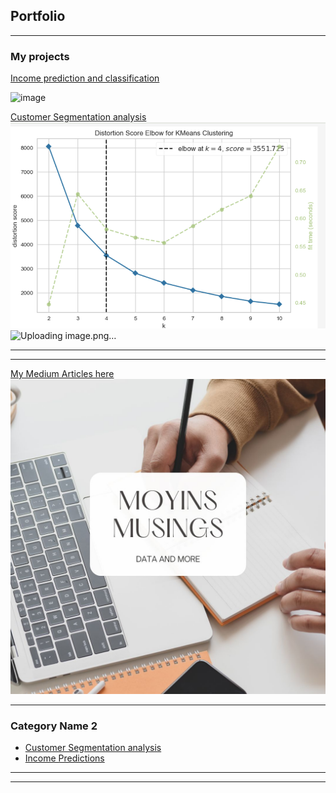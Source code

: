 ## Portfolio

---

### My projects

[Income prediction and classification ](https://github.com/moyinajayi/moyinajayi.github.io/blob/master/IncomPredictionPage)

<!--#- <img src="images/incomehigh.jpeg?raw=true"/> -->
![image](https://github.com/moyinajayi/moyinajayi.github.io/assets/9222400/756f2cea-3875-49e8-b4a7-eebcf63e8d61)



[Customer Segmentation analysis](https://github.com/moyinajayi/kMeansClustering1)
<img src="images/Kmeans.png?raw=true"/>
![Uploading image.png…]()


---
<!--#- [Project 2 Title](/pdf/sample_presentation.pdf) -->
<!--#-  <img src="images/dummy_thumbnail.jpg?raw=true"/> -->

---
[My Medium Articles here](https://medium.com/@moyin.ajayi)
<img src="images/mmedium.jpg?raw=true"/>

---

### Category Name 2

- [Customer Segmentation analysis](https://github.com/moyinajayi/kMeansClustering1)
- [Income Predictions](https://github.com/moyinajayi/MachineLearning)
<!--#- [Project 3 Title](http://example.com/) #- [Project 4 Title](http://example.com/) #- [Project 5 Title](http://example.com/) -->

---




---
<!-- <p style="font-size:11px">Page template forked from <a href="https://github.com/evanca/quick-portfolio">evanca</a></p> -->
<!-- Remove above link if you don't want to attibute -->

